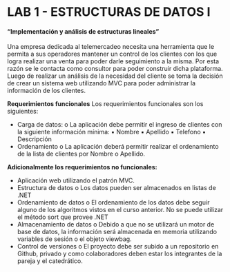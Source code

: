 # **LAB 1 - ESTRUCTURAS DE DATOS I**
#### “Implementación y análisis de estructuras lineales”

Una empresa dedicada al telemercadeo necesita una herramienta que le
permita a sus operadores mantener un control de los clientes con los que logra
realizar una venta para poder darle seguimiento a la misma. Por esta razón se le
contacta como consultor para poder construir dicha plataforma. Luego de
realizar un análisis de la necesidad del cliente se toma la decisión de crear un
sistema web utilizando MVC para poder administrar la información de los
clientes.

**Requerimientos funcionales**
Los requerimientos funcionales son los siguientes:
- Carga de datos:
o La aplicación debe permitir el ingreso de clientes con la siguiente
información mínima:
▪ Nombre
▪ Apellido
▪ Telefono
▪ Descripción
- Ordenamiento
o La aplicación deberá permitir realizar el ordenamiento de la lista
de clientes por Nombre o Apellido.

**Adicionalmente los requerimientos no funcionales:**
- Aplicación web utilizando el patrón MVC.
- Estructura de datos
o Los datos pueden ser almacenados en listas de .NET
- Ordenamiento de datos
o El ordenamiento de los datos debe seguir alguno de los algoritmos
vistos en el curso anterior. No se puede utilizar el método sort que
provee .NET
- Almacenamiento de datos
o Debido a que no se utilizará un motor de base de datos, la
información será almacenada en memoria utilizando variables de
sesión o el objeto viewbag.
- Control de versiones
o El proyecto debe ser subido a un repositorio en Github, privado y
como colaboradores deben estar los integrantes de la pareja y el
catedrático.
